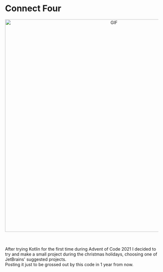 # Connect Four

<div align="center">
<img hight="300" width="700" alt="GIF" align="center" src="https://wp.usatodaysports.com/wp-content/uploads/sites/90/2016/01/rondo.gif">
</div>

</br>
</br>

After trying Kotlin for the first time during Advent of Code 2021 I decided to try and make a small project during the christmas holidays, choosing one of JetBrains' suggested projects.\
Posting it just to be grossed out by this code in 1 year from now.

